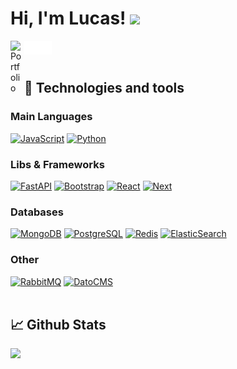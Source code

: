 # Hi, I'm Lucas! <img src="https://media.giphy.com/media/ttFzFD9WgfGcVjbk42/giphy.gif" width="60px"> 
[<img align="left" alt="Portfolio" width="22px" src="https://www.datocms-assets.com/95711/1690252245-logo-simples.svg" />](https://www.lucashardman.com.br)
[<img align="left" alt="LinkedIn" width="22px" src="https://github.com/Aakarsh-B/trying-repos/blob/master/linkedin.svg" />](https://www.linkedin.com/in/lucashardman)
[<img align="left" alt="Instagram" width="22px" src="https://github.com/Aakarsh-B/trying-repos/blob/master/insta.svg" />](https://www.instagram.com/lucashardman)
<br/><br/>

## 🔧 Technologies and tools

### Main Languages 
[<img alt="JavaScript" src="https://img.shields.io/badge/javascript%20-%23323330.svg?&style=for-the-badge&logo=javascript&logoColor=%23F7DF1E"/>](https://developer.mozilla.org/en-US/docs/Web/javascript) 
[<img alt="Python" src="https://img.shields.io/badge/Python-3776AB?style=for-the-badge&logo=python&logoColor=white"/>](https://www.python.org/) 

### Libs & Frameworks 

[<img alt="FastAPI" src="https://img.shields.io/badge/FastAPI%20-%23009688.svg?&style=for-the-badge&logo=fastapi&logoColor=%23FFFFFF"/>](https://fastapi.tiangolo.com/) 
[<img alt="Bootstrap" src="https://img.shields.io/badge/Bootstrap%20-%237952B3.svg?&style=for-the-badge&logo=bootstrap&logoColor=%23FFFFFF"/>](https://getbootstrap.com/) 
[<img alt="React" src="https://img.shields.io/badge/Django-092E20?style=for-the-badge&logo=django&logoColor=white"/>](https://react.dev/) 
[<img alt="Next" src="https://img.shields.io/badge/Next-black?style=for-the-badge&logo=next.js&logoColor=white" />](https://nextjs.org/)

### Databases
[<img alt="MongoDB" src ="https://img.shields.io/badge/MongoDB-%234ea94b.svg?&style=for-the-badge&logo=mongodb&logoColor=white"/>](https://www.mongodb.com/) 
[<img alt="PostgreSQL" src="https://img.shields.io/badge/postgresql%20-%230064a5.svg?&style=for-the-badge&logo=postgresql&logoColor=white"/>](https://www.postgresql.org/)
[<img alt="Redis" src="https://img.shields.io/badge/Redis%20-%23DC382D.svg?&style=for-the-badge&logo=redis&logoColor=%23FFFFFF"/>](https://redis.io/) 
[<img alt="ElasticSearch" src="https://img.shields.io/badge/ElasticSearch%20-%23005571.svg?&style=for-the-badge&logo=elasticsearch&logoColor=%23FFFFFF"/>](https://www.elastic.co/) 

### Other
[<img alt="RabbitMQ" src ="https://img.shields.io/badge/RabbitMQ%20-%23FF6600.svg?&style=for-the-badge&logo=rabbitmq&logoColor=%23FFFFFF"/>](https://www.rabbitmq.com/) 
[<img alt="DatoCMS" src="https://img.shields.io/badge/DatoCMS%20-%23FF7751.svg?&style=for-the-badge&logo=datocms&logoColor=%23FFFFFF"/>](https://www.datocms.com/) 
<br/><br/>

## 📈 Github Stats
![](https://github-profile-summary-cards.vercel.app/api/cards/profile-details?username=lucashardman&theme=tokyonight)
